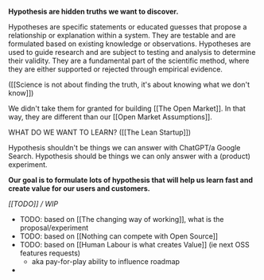 
**Hypothesis are hidden truths we want to discover.**

Hypotheses are specific statements or educated guesses that propose a relationship or explanation within a system.
They are testable and are formulated based on existing knowledge or observations.
Hypotheses are used to guide research and are subject to testing and analysis to determine their validity.
They are a fundamental part of the scientific method, where they are either supported or rejected through empirical evidence.

([[Science is not about finding the truth, it's about knowing what we don't know]])

We didn't take them for granted for building [[The Open Market]].
In that way, they are different than our [[Open Market Assumptions]].

WHAT DO WE WANT TO LEARN? ([[The Lean Startup]])

Hypothesis shouldn't be things we can answer with ChatGPT/a Google Search.
Hypothesis should be things we can only answer with a (product) experiment.

**Our goal is to formulate lots of hypothesis that will help us learn fast and create value for our users and customers.**

_[[TODO]] / WIP_

- TODO: based on [[The changing way of working]], what is the proposal/experiment
- TODO: based on [[Nothing can compete with Open Source]]
- TODO: based on [[Human Labour is what creates Value]] (ie next OSS features requests)
	- aka pay-for-play ability to influence roadmap
- 